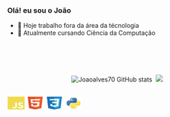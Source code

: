 ### Olá! eu sou o João

- 🔭 Hoje trabalho fora da área da técnologia
- 🌱 Atualmente cursando Ciência da Computação

<div align="center">
  
![Joaoalves70 GitHub stats](https://github-readme-stats.vercel.app/api?username=joaoalves70&show_icons=true&theme=dark) <img height="90em">
  <img height="185em" src="https://github-readme-stats.vercel.app/api/top-langs/?username=joaoalves70&layout=compact&langs_count=7&theme=dark"/> 
</div>

<div style="display: inline_block"><br>
  <img align="center" alt="Rafa-Js" height="30" width="40" src="https://raw.githubusercontent.com/devicons/devicon/master/icons/javascript/javascript-plain.svg">
  <img align="center" alt="Rafa-HTML" height="30" width="40" src="https://raw.githubusercontent.com/devicons/devicon/master/icons/html5/html5-original.svg">
  <img align="center" alt="Rafa-CSS" height="30" width="40" src="https://raw.githubusercontent.com/devicons/devicon/master/icons/css3/css3-original.svg">
  <img align="center" alt="Rafa-Python" height="30" width="40" src="https://raw.githubusercontent.com/devicons/devicon/master/icons/python/python-original.svg">
</div>


